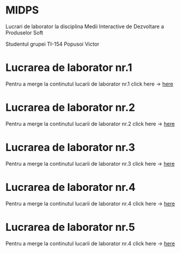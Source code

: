# MIDPS
Lucrari de laborator la disciplina Medii Interactive de Dezvoltare a Produselor Soft

Studentul grupei TI-154 Popusoi Victor

# Lucrarea de laborator nr.1

Pentru a merge la continutul lucarii de laborator nr.1 click here -> [here](https://github.com/PopusoiVictor/MIDPS/tree/master/Laborator%201)

# Lucrarea de laborator nr.2

Pentru a merge la continutul lucarii de laborator nr.2 click here -> [here](https://github.com/PopusoiVictor/MIDPS/tree/master/Laborator%202)

# Lucrarea de laborator nr.3

Pentru a merge la continutul lucarii de laborator nr.3 click here -> [here](https://github.com/PopusoiVictor/MIDPS/tree/master/Laborator%203)

# Lucrarea de laborator nr.4

Pentru a merge la continutul lucarii de laborator nr.4 click here -> [here](https://github.com/PopusoiVictor/MIDPS/tree/master/Laborator%204)

# Lucrarea de laborator nr.5

Pentru a merge la continutul lucarii de laborator nr.4 click here -> [here](https://github.com/PopusoiVictor/MIDPS/tree/master/Laborator%205)